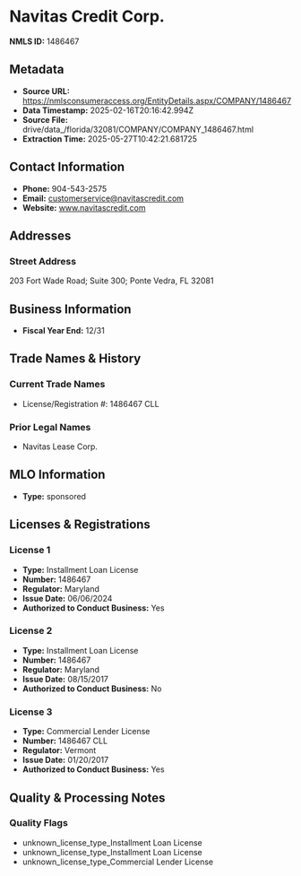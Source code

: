 # Navitas Credit Corp.

**NMLS ID:** 1486467

## Metadata
- **Source URL:** https://nmlsconsumeraccess.org/EntityDetails.aspx/COMPANY/1486467
- **Data Timestamp:** 2025-02-16T20:16:42.994Z
- **Source File:** drive/data_/florida/32081/COMPANY/COMPANY_1486467.html
- **Extraction Time:** 2025-05-27T10:42:21.681725

## Contact Information
- **Phone:** 904-543-2575
- **Email:** customerservice@navitascredit.com
- **Website:** www.navitascredit.com

## Addresses
### Street Address
203 Fort Wade Road; Suite 300; Ponte Vedra, FL 32081

## Business Information
- **Fiscal Year End:** 12/31

## Trade Names & History
### Current Trade Names
- License/Registration #: 1486467 CLL

### Prior Legal Names
- Navitas Lease Corp.

## MLO Information
- **Type:** sponsored

## Licenses & Registrations

### License 1
- **Type:** Installment Loan License
- **Number:** 1486467
- **Regulator:** Maryland
- **Issue Date:** 06/06/2024
- **Authorized to Conduct Business:** Yes

### License 2
- **Type:** Installment Loan License
- **Number:** 1486467
- **Regulator:** Maryland
- **Issue Date:** 08/15/2017
- **Authorized to Conduct Business:** No

### License 3
- **Type:** Commercial Lender License
- **Number:** 1486467 CLL
- **Regulator:** Vermont
- **Issue Date:** 01/20/2017
- **Authorized to Conduct Business:** Yes

## Quality & Processing Notes
### Quality Flags
- unknown_license_type_Installment Loan License
- unknown_license_type_Installment Loan License
- unknown_license_type_Commercial Lender License

